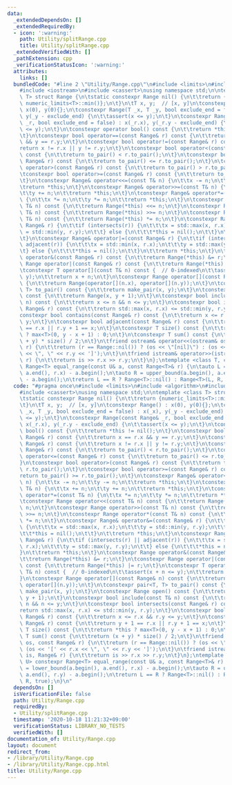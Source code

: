 ```yaml
---
data:
  _extendedDependsOn: []
  _extendedRequiredBy:
  - icon: ':warning:'
    path: Utility/splitRange.cpp
    title: Utility/splitRange.cpp
  _extendedVerifiedWith: []
  _pathExtension: cpp
  _verificationStatusIcon: ':warning:'
  attributes:
    links: []
  bundledCode: "#line 2 \"Utility/Range.cpp\"\n#include <limits>\n#include <algorithm>\n\
    #include <iostream>\n#include <cassert>\nusing namespace std;\n\ntemplate <class\
    \ T> struct Range {\n\tstatic constexpr Range nil() {\n\t\treturn {numeric_limits<T>::min(),\
    \ numeric_limits<T>::min()};\n\t}\n\tT x, y;  // [x, y]\n\tconstexpr Range() :\
    \ x(0), y(0){};\n\tconstexpr Range(T _x, T _y, bool exclude_end = false) : x(_x),\
    \ y(_y - exclude_end) {\n\t\tassert(x <= y);\n\t}\n\tconstexpr Range(const Range&\
    \ _r, bool exclude_end = false) : x(_r.x), y(_r.y - exclude_end) {\n\t\tassert(x\
    \ <= y);\n\t}\n\tconstexpr operator bool() const {\n\t\treturn *this != nil();\n\
    \t}\n\tconstexpr bool operator==(const Range& r) const {\n\t\treturn x == r.x\
    \ && y == r.y;\n\t}\n\tconstexpr bool operator!=(const Range& r) const {\n\t\t\
    return x != r.x || y != r.y;\n\t}\n\tconstexpr bool operator<(const Range& r)\
    \ const {\n\t\treturn to_pair() < r.to_pair();\n\t}\n\tconstexpr bool operator<=(const\
    \ Range& r) const {\n\t\treturn to_pair() <= r.to_pair();\n\t}\n\tconstexpr bool\
    \ operator>(const Range& r) const {\n\t\treturn to_pair() > r.to_pair();\n\t}\n\
    \tconstexpr bool operator>=(const Range& r) const {\n\t\treturn to_pair() >= r.to_pair();\n\
    \t}\n\tconstexpr Range& operator<<=(const T& n) {\n\t\tx -= n;\n\t\ty -= n;\n\t\
    \treturn *this;\n\t}\n\tconstexpr Range& operator>>=(const T& n) {\n\t\tx += n;\n\
    \t\ty += n;\n\t\treturn *this;\n\t}\n\tconstexpr Range& operator*=(const T& n)\
    \ {\n\t\tx *= n;\n\t\ty *= n;\n\t\treturn *this;\n\t}\n\tconstexpr Range operator<<(const\
    \ T& n) const {\n\t\treturn Range(*this) <<= n;\n\t}\n\tconstexpr Range operator>>(const\
    \ T& n) const {\n\t\treturn Range(*this) >>= n;\n\t}\n\tconstexpr Range operator*(const\
    \ T& n) const {\n\t\treturn Range(*this) *= n;\n\t}\n\tconstexpr Range& operator&=(const\
    \ Range& r) {\n\t\tif (intersects(r)) {\n\t\t\tx = std::max(x, r.x);\n\t\t\ty\
    \ = std::min(y, r.y);\n\t\t} else {\n\t\t\t*this = nil();\n\t\t}\n\t\treturn *this;\n\
    \t}\n\tconstexpr Range& operator|=(const Range& r) {\n\t\tif (intersects(r) ||\
    \ adjacent(r)) {\n\t\t\tx = std::min(x, r.x);\n\t\t\ty = std::max(y, r.y);\n\t\
    \t} else {\n\t\t\t*this = nil();\n\t\t}\n\t\treturn *this;\n\t}\n\tconstexpr Range\
    \ operator&(const Range& r) const {\n\t\treturn Range(*this) &= r;\n\t}\n\tconstexpr\
    \ Range operator|(const Range& r) const {\n\t\treturn Range(*this) |= r;\n\t}\n\
    \tconstexpr T operator[](const T& n) const {  // 0-indexed\n\t\tassert(x + n <=\
    \ y);\n\t\treturn x + n;\n\t}\n\tconstexpr Range operator[](const Range& n) const\
    \ {\n\t\treturn Range(operator[](n.x), operator[](n.y));\n\t}\n\tconstexpr pair<T,\
    \ T> to_pair() const {\n\t\treturn make_pair(x, y);\n\t}\n\tconstexpr Range open()\
    \ const {\n\t\treturn Range(x, y + 1);\n\t}\n\tconstexpr bool include(const T&\
    \ n) const {\n\t\treturn x <= n && n <= y;\n\t}\n\tconstexpr bool intersects(const\
    \ Range& r) const {\n\t\treturn std::max(x, r.x) <= std::min(y, r.y);\n\t}\n\t\
    constexpr bool contains(const Range& r) const {\n\t\treturn x <= r.x && r.y <=\
    \ y;\n\t}\n\tconstexpr bool adjacent(const Range& r) const {\n\t\treturn y + 1\
    \ == r.x || r.y + 1 == x;\n\t}\n\tconstexpr T size() const {\n\t\treturn *this\
    \ ? max<T>(0, y - x + 1) : 0;\n\t}\n\tconstexpr T sum() const {\n\t\treturn (x\
    \ + y) * size() / 2;\n\t}\n\tfriend ostream& operator<<(ostream& os, const Range&\
    \ r) {\n\t\treturn (r == Range::nil()) ? (os << \"[nil]\") : (os << '[' << r.x\
    \ << \", \" << r.y << ']');\n\t}\n\tfriend istream& operator>>(istream& is, Range&\
    \ r) {\n\t\treturn is >> r.x >> r.y;\n\t}\n};\ntemplate <class T, class U> constexpr\
    \ Range<T> equal_range(const U& a, const Range<T>& r) {\n\tauto L = lower_bound(a.begin(),\
    \ a.end(), r.x) - a.begin();\n\tauto R = upper_bound(a.begin(), a.end(), r.y)\
    \ - a.begin();\n\treturn L == R ? Range<T>::nil() : Range<T>(L, R, true);\n}\n"
  code: "#pragma once\n#include <limits>\n#include <algorithm>\n#include <iostream>\n\
    #include <cassert>\nusing namespace std;\n\ntemplate <class T> struct Range {\n\
    \tstatic constexpr Range nil() {\n\t\treturn {numeric_limits<T>::min(), numeric_limits<T>::min()};\n\
    \t}\n\tT x, y;  // [x, y]\n\tconstexpr Range() : x(0), y(0){};\n\tconstexpr Range(T\
    \ _x, T _y, bool exclude_end = false) : x(_x), y(_y - exclude_end) {\n\t\tassert(x\
    \ <= y);\n\t}\n\tconstexpr Range(const Range& _r, bool exclude_end = false) :\
    \ x(_r.x), y(_r.y - exclude_end) {\n\t\tassert(x <= y);\n\t}\n\tconstexpr operator\
    \ bool() const {\n\t\treturn *this != nil();\n\t}\n\tconstexpr bool operator==(const\
    \ Range& r) const {\n\t\treturn x == r.x && y == r.y;\n\t}\n\tconstexpr bool operator!=(const\
    \ Range& r) const {\n\t\treturn x != r.x || y != r.y;\n\t}\n\tconstexpr bool operator<(const\
    \ Range& r) const {\n\t\treturn to_pair() < r.to_pair();\n\t}\n\tconstexpr bool\
    \ operator<=(const Range& r) const {\n\t\treturn to_pair() <= r.to_pair();\n\t\
    }\n\tconstexpr bool operator>(const Range& r) const {\n\t\treturn to_pair() >\
    \ r.to_pair();\n\t}\n\tconstexpr bool operator>=(const Range& r) const {\n\t\t\
    return to_pair() >= r.to_pair();\n\t}\n\tconstexpr Range& operator<<=(const T&\
    \ n) {\n\t\tx -= n;\n\t\ty -= n;\n\t\treturn *this;\n\t}\n\tconstexpr Range& operator>>=(const\
    \ T& n) {\n\t\tx += n;\n\t\ty += n;\n\t\treturn *this;\n\t}\n\tconstexpr Range&\
    \ operator*=(const T& n) {\n\t\tx *= n;\n\t\ty *= n;\n\t\treturn *this;\n\t}\n\
    \tconstexpr Range operator<<(const T& n) const {\n\t\treturn Range(*this) <<=\
    \ n;\n\t}\n\tconstexpr Range operator>>(const T& n) const {\n\t\treturn Range(*this)\
    \ >>= n;\n\t}\n\tconstexpr Range operator*(const T& n) const {\n\t\treturn Range(*this)\
    \ *= n;\n\t}\n\tconstexpr Range& operator&=(const Range& r) {\n\t\tif (intersects(r))\
    \ {\n\t\t\tx = std::max(x, r.x);\n\t\t\ty = std::min(y, r.y);\n\t\t} else {\n\t\
    \t\t*this = nil();\n\t\t}\n\t\treturn *this;\n\t}\n\tconstexpr Range& operator|=(const\
    \ Range& r) {\n\t\tif (intersects(r) || adjacent(r)) {\n\t\t\tx = std::min(x,\
    \ r.x);\n\t\t\ty = std::max(y, r.y);\n\t\t} else {\n\t\t\t*this = nil();\n\t\t\
    }\n\t\treturn *this;\n\t}\n\tconstexpr Range operator&(const Range& r) const {\n\
    \t\treturn Range(*this) &= r;\n\t}\n\tconstexpr Range operator|(const Range& r)\
    \ const {\n\t\treturn Range(*this) |= r;\n\t}\n\tconstexpr T operator[](const\
    \ T& n) const {  // 0-indexed\n\t\tassert(x + n <= y);\n\t\treturn x + n;\n\t\
    }\n\tconstexpr Range operator[](const Range& n) const {\n\t\treturn Range(operator[](n.x),\
    \ operator[](n.y));\n\t}\n\tconstexpr pair<T, T> to_pair() const {\n\t\treturn\
    \ make_pair(x, y);\n\t}\n\tconstexpr Range open() const {\n\t\treturn Range(x,\
    \ y + 1);\n\t}\n\tconstexpr bool include(const T& n) const {\n\t\treturn x <=\
    \ n && n <= y;\n\t}\n\tconstexpr bool intersects(const Range& r) const {\n\t\t\
    return std::max(x, r.x) <= std::min(y, r.y);\n\t}\n\tconstexpr bool contains(const\
    \ Range& r) const {\n\t\treturn x <= r.x && r.y <= y;\n\t}\n\tconstexpr bool adjacent(const\
    \ Range& r) const {\n\t\treturn y + 1 == r.x || r.y + 1 == x;\n\t}\n\tconstexpr\
    \ T size() const {\n\t\treturn *this ? max<T>(0, y - x + 1) : 0;\n\t}\n\tconstexpr\
    \ T sum() const {\n\t\treturn (x + y) * size() / 2;\n\t}\n\tfriend ostream& operator<<(ostream&\
    \ os, const Range& r) {\n\t\treturn (r == Range::nil()) ? (os << \"[nil]\") :\
    \ (os << '[' << r.x << \", \" << r.y << ']');\n\t}\n\tfriend istream& operator>>(istream&\
    \ is, Range& r) {\n\t\treturn is >> r.x >> r.y;\n\t}\n};\ntemplate <class T, class\
    \ U> constexpr Range<T> equal_range(const U& a, const Range<T>& r) {\n\tauto L\
    \ = lower_bound(a.begin(), a.end(), r.x) - a.begin();\n\tauto R = upper_bound(a.begin(),\
    \ a.end(), r.y) - a.begin();\n\treturn L == R ? Range<T>::nil() : Range<T>(L,\
    \ R, true);\n}\n"
  dependsOn: []
  isVerificationFile: false
  path: Utility/Range.cpp
  requiredBy:
  - Utility/splitRange.cpp
  timestamp: '2020-10-18 11:21:32+09:00'
  verificationStatus: LIBRARY_NO_TESTS
  verifiedWith: []
documentation_of: Utility/Range.cpp
layout: document
redirect_from:
- /library/Utility/Range.cpp
- /library/Utility/Range.cpp.html
title: Utility/Range.cpp
---
```

